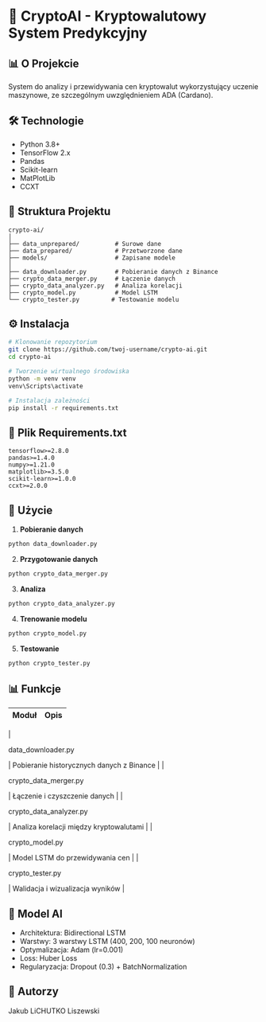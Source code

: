 # 🚀 CryptoAI - Kryptowalutowy System Predykcyjny

## 📊 O Projekcie
System do analizy i przewidywania cen kryptowalut wykorzystujący uczenie maszynowe, ze szczególnym uwzględnieniem ADA (Cardano).

## 🛠️ Technologie
- Python 3.8+
- TensorFlow 2.x
- Pandas
- Scikit-learn
- MatPlotLib
- CCXT

## 📁 Struktura Projektu
```
crypto-ai/
│
├── data_unprepared/          # Surowe dane
├── data_prepared/            # Przetworzone dane
├── models/                   # Zapisane modele
│
├── data_downloader.py        # Pobieranie danych z Binance
├── crypto_data_merger.py     # Łączenie danych
├── crypto_data_analyzer.py   # Analiza korelacji
├── crypto_model.py           # Model LSTM
└── crypto_tester.py         # Testowanie modelu
```

## ⚙️ Instalacja

```bash
# Klonowanie repozytorium
git clone https://github.com/twoj-username/crypto-ai.git
cd crypto-ai

# Tworzenie wirtualnego środowiska
python -m venv venv
venv\Scripts\activate

# Instalacja zależności
pip install -r requirements.txt
```

## 📝 Plik Requirements.txt

```text
tensorflow>=2.8.0
pandas>=1.4.0
numpy>=1.21.0
matplotlib>=3.5.0
scikit-learn>=1.0.0
ccxt>=2.0.0
```

## 🚀 Użycie

1. **Pobieranie danych**
```bash
python data_downloader.py
```

2. **Przygotowanie danych**
```bash
python crypto_data_merger.py
```

3. **Analiza**
```bash
python crypto_data_analyzer.py
```

4. **Trenowanie modelu**
```bash
python crypto_model.py
```

5. **Testowanie**
```bash
python crypto_tester.py
```

## 📊 Funkcje

| Moduł | Opis |
|-------|------|
| 

data_downloader.py

 | Pobieranie historycznych danych z Binance |
| 

crypto_data_merger.py

 | Łączenie i czyszczenie danych |
| 

crypto_data_analyzer.py

 | Analiza korelacji między kryptowalutami |
| 

crypto_model.py

 | Model LSTM do przewidywania cen |
| 

crypto_tester.py

 | Walidacja i wizualizacja wyników |

## 🧪 Model AI

- Architektura: Bidirectional LSTM
- Warstwy: 3 warstwy LSTM (400, 200, 100 neuronów)
- Optymalizacja: Adam (lr=0.001)
- Loss: Huber Loss
- Regularyzacja: Dropout (0.3) + BatchNormalization

## 👥 Autorzy
Jakub LiCHUTKO Liszewski  
